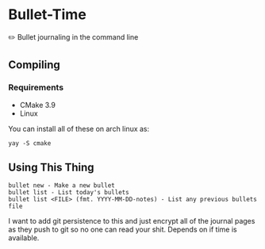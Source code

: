 # Bullet-Time
✏️ Bullet journaling in the command line

## Compiling
### Requirements
- CMake 3.9
- Linux

You can install all of these on arch linux as:
```
yay -S cmake
```
## Using This Thing
```
bullet new - Make a new bullet
bullet list - List today's bullets
bullet list <FILE> (fmt. YYYY-MM-DD-notes) - List any previous bullets file
```

I want to add git persistence to this and just encrypt all of the journal pages as they push to git so no one can read your shit. Depends on if time is available.
